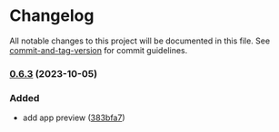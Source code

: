 # Changelog

All notable changes to this project will be documented in this file. See [commit-and-tag-version](https://github.com/absolute-version/commit-and-tag-version) for commit guidelines.


### [0.6.3](https://github.com/story-cms/adonis/compare/v0.6.2...v0.6.3) (2023-10-05)


### Added

* add app preview ([383bfa7](https://github.com/story-cms/adonis/commit/383bfa73e35db38b97d2f0c618a470bcd20ba772))
